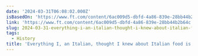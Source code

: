 ```yaml
---
date: '2024-03-31T06:08:02.000Z'
isBasedOn: 'https://www.ft.com/content/6ac009d5-dbfd-4a86-839e-28bb44b2b64c'
link: 'https://www.ft.com/content/6ac009d5-dbfd-4a86-839e-28bb44b2b64c'
slug: 2024-03-31-everything-i-an-italian-thought-i-knew-about-italian-food-is-wrong
tags:
  - History
title: 'Everything I, an Italian, thought I knew about Italian food is wrong'
---
```


